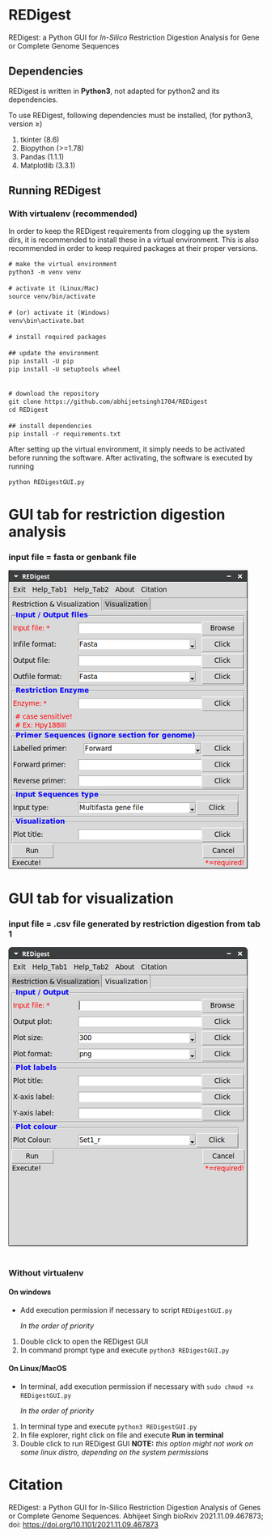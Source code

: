 # REDigest
REDigest: a Python GUI for *In-Silico* Restriction Digestion Analysis for Gene or Complete Genome Sequences

## Dependencies
REDigest is written in **Python3**, not adapted for python2 and its dependencies.

To use REDigest, following dependencies must be installed, (for python3, version ≥) 

1. tkinter (8.6)
2. Biopython (>=1.78)
3. Pandas (1.1.1)
4. Matplotlib (3.3.1)

## Running REDigest

### With virtualenv (recommended)

In order to keep the REDigest requirements from clogging up the system dirs, it is recommended to install these in a virtual environment. This is also recommended in order to keep required packages at their proper versions.

```
# make the virtual environment
python3 -m venv venv

# activate it (Linux/Mac)
source venv/bin/activate

# (or) activate it (Windows)
venv\bin\activate.bat

# install required packages

## update the environment
pip install -U pip
pip install -U setuptools wheel


# download the repository
git clone https://github.com/abhijeetsingh1704/REDigest
cd REDigest

## install dependencies
pip install -r requirements.txt
```

After setting up the virtual environment, it simply needs to be activated before running the software. After activating, the software is executed by running
```
python REDigestGUI.py
```


# GUI tab for restriction digestion analysis

### input file = fasta or genbank file

![alt text](https://github.com/abhijeetsingh1704/REDigest/blob/master/REDigest.png?raw=true)



#


# GUI tab for visualization

### input file = .csv file generated by restriction digestion from tab 1

![alt text](https://github.com/abhijeetsingh1704/REDigest/blob/master/REDigest2.png?raw=true)


#


### Without virtualenv

#### On windows
* Add execution permission if necessary to script `REDigestGUI.py`

    *In the order of priority*
1. Double click to open the REDigest GUI
2. In command prompt type and execute `python3 REDigestGUI.py`

#### On Linux/MacOS
* In terminal, add execution permission if necessary with `sudo chmod +x REDigestGUI.py`

    *In the order of priority*
1. In terminal type and execute `python3 REDigestGUI.py`
2. In file explorer, right click on file and execute **Run in terminal**
3. Double click to run REDigest GUI **NOTE:** *this option might not work on some linux distro, depending on the system permissions*

# Citation
REDigest: a Python GUI for In-Silico Restriction Digestion Analysis of Genes or Complete Genome Sequences.
Abhijeet Singh
bioRxiv 2021.11.09.467873; doi: https://doi.org/10.1101/2021.11.09.467873
